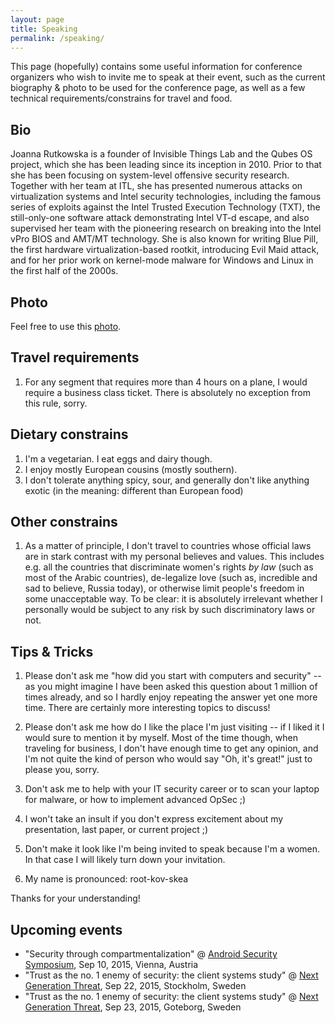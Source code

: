 ```yaml
---
layout: page
title: Speaking
permalink: /speaking/
---
```


This page (hopefully) contains some useful information for conference organizers
who wish to invite me to speak at their event, such as the current biography &
photo to be used for the conference page, as well as a few technical
requirements/constrains for travel and food.

Bio
----

Joanna Rutkowska is a founder of Invisible Things Lab and the Qubes OS project,
which she has been leading since its inception in 2010. Prior to that she has
been focusing on system-level offensive security research. Together with her
team at ITL, she has presented numerous attacks on virtualization systems and
Intel security technologies, including the famous series of exploits against the
Intel Trusted Execution Technology (TXT), the still-only-one software attack
demonstrating Intel VT-d escape, and also supervised her team with the
pioneering research on breaking into the Intel vPro BIOS and AMT/MT technology.
She is also known for writing Blue Pill, the first hardware virtualization-based
rootkit, introducing Evil Maid attack, and for her prior work on kernel-mode
malware for Windows and Linux in the first half of the 2000s.

Photo
------

Feel free to use this [photo](/resources/joanna.jpg).


Travel requirements
--------------------

1. For any segment that requires more than 4 hours on a plane, I would require a
   business class ticket. There is absolutely no exception from this rule,
   sorry.

Dietary constrains
-------------------

1. I'm a vegetarian. I eat eggs and dairy though.
2. I enjoy mostly European cousins (mostly southern).
3. I don't tolerate anything spicy, sour, and generally don't like anything
   exotic (in the meaning: different than European food)

Other constrains
-----------------

1. As a matter of principle, I don't travel to countries whose official laws are
   in stark contrast with my personal believes and values. This includes e.g.
   all the countries that discriminate women's rights _by law_ (such as most of
   the Arabic countries), de-legalize love (such as, incredible and sad to
   believe, Russia today), or otherwise limit people's freedom in some
   unacceptable way. To be clear: it is absolutely irrelevant whether I
   personally would be subject to any risk by such discriminatory laws or not.


Tips & Tricks
--------------

1. Please don't ask me "how did you start with computers and security" -- as you
   might imagine I have been asked this question about 1 million of times
   already, and so I hardly enjoy repeating the answer yet one more time. There
   are certainly more interesting topics to discuss!

2. Please don't ask me how do I like the place I'm just visiting -- if I liked
   it I would sure to mention it by myself. Most of the time though, when
   traveling for business, I don't have enough time to get any opinion, and I'm
   not quite the kind of person who would say "Oh, it's great!" just to please
   you, sorry.

3. Don't ask me to help with your IT security career or to scan your laptop for
   malware, or how to implement advanced OpSec ;)

4. I won't take an insult if you don't express excitement about my presentation,
   last paper, or current project ;)

5. Don't make it look like I'm being invited to speak because I'm a women. In
   that case I will likely turn down your invitation.

6. My name is pronounced: root-kov-skea

Thanks for your understanding!

Upcoming events
----------------

* "Security through compartmentalization" @ [Android Security Symposium](https://usmile.at/symposium/program), Sep 10, 2015, Vienna, Austria
* "Trust as the no. 1 enemy of security: the client systems study" @ [Next Generation Threat](http://techworld.event.idg.se/event/ngt15/), Sep 22, 2015, Stockholm, Sweden
* "Trust as the no. 1 enemy of security: the client systems study" @ [Next Generation Threat](http://techworld.event.idg.se/event/ngt15/), Sep 23, 2015, Goteborg, Sweden
